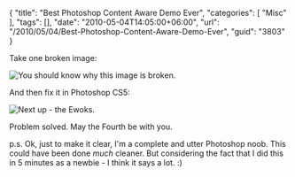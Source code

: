 {
	"title": "Best Photoshop Content Aware Demo Ever",
	"categories": [
		"Misc"
	],
	"tags": [],
	"date": "2010-05-04T14:05:00+06:00",
	"url": "/2010/05/04/Best-Photoshop-Content-Aware-Demo-Ever",
	"guid": "3803"
}

Take one broken image:

<img src="https://static.raymondcamden.com/images/test2.jpg" title="You should know why this image is broken." />

And then fix it in Photoshop CS5:

<img src="https://static.raymondcamden.com/images/cfjedi/test2a.jpg" title="Next up - the Ewoks." />

Problem solved. May the Fourth be with you.

p.s. Ok, just to make it clear, I'm a complete and utter Photoshop noob. This could have been done <i>much</i> cleaner. But considering the fact that I did this in 5 minutes as a newbie - I think it says a lot. :)